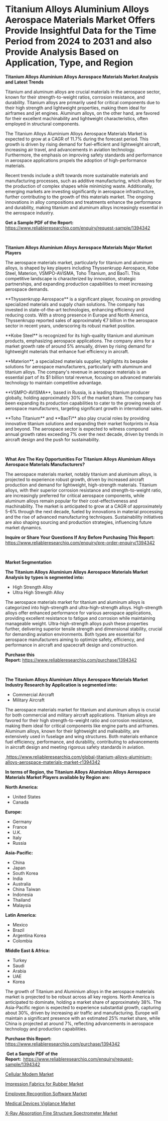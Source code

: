 <p><h1>Titanium Alloys Aluminium Alloys Aerospace Materials Market Offers Provide Insightful Data for the Time Period from 2024 to 2031 and also Provide Analysis Based on Application, Type, and Region</h1></p><p><strong>Titanium Alloys Aluminium Alloys Aerospace Materials Market Analysis and Latest Trends</strong></p>
<p><p>Titanium and aluminum alloys are crucial materials in the aerospace sector, known for their strength-to-weight ratios, corrosion resistance, and durability. Titanium alloys are primarily used for critical components due to their high strength and lightweight properties, making them ideal for airframes and jet engines. Aluminum alloys, on the other hand, are favored for their excellent machinability and lightweight characteristics, often employed in structural components.</p><p>The Titanium Alloys Aluminium Alloys Aerospace Materials Market is expected to grow at a CAGR of 11.7% during the forecast period. This growth is driven by rising demand for fuel-efficient and lightweight aircraft, increasing air travel, and advancements in aviation technology. Furthermore, the emphasis on improving safety standards and performance in aerospace applications propels the adoption of high-performance materials. </p><p>Recent trends include a shift towards more sustainable materials and manufacturing processes, such as additive manufacturing, which allows for the production of complex shapes while minimizing waste. Additionally, emerging markets are investing significantly in aerospace infrastructure, further contributing to the growth of this materials market. The ongoing innovations in alloy compositions and treatments enhance the performance and durability, making titanium and aluminum alloys increasingly essential in the aerospace industry.</p></p>
<p><strong>Get a Sample PDF of the Report:&nbsp;</strong> <a href="https://www.reliableresearchiq.com/enquiry/request-sample/1394342?utm_campaign=1144&utm_medium=2&utm_source=Github&utm_content=ia&utm_term=05122024&utm_id=titanium-alloys-aluminium-alloys-aerospace-materials">https://www.reliableresearchiq.com/enquiry/request-sample/1394342</a></p>
<p>&nbsp;</p>
<p><strong>Titanium Alloys Aluminium Alloys Aerospace Materials Major Market Players</strong></p>
<p><p>The aerospace materials market, particularly for titanium and aluminum alloys, is shaped by key players including Thyssenkrupp Aerospace, Kobe Steel, Materion, VSMPO-AVISMA, Toho Titanium, and BaoTi. This competitive landscape is characterized by innovation, strategic partnerships, and expanding production capabilities to meet increasing aerospace demands.</p><p>**Thyssenkrupp Aerospace** is a significant player, focusing on providing specialized materials and supply chain solutions. The company has invested in state-of-the-art technologies, enhancing efficiency and reducing costs. With a strong presence in Europe and North America, Thyssenkrupp reported sales of approximately €7 billion in the aerospace sector in recent years, underscoring its robust market position.</p><p>**Kobe Steel** is recognized for its high-quality titanium and aluminum products, emphasizing aerospace applications. The company aims for a market growth rate of around 5% annually, driven by rising demand for lightweight materials that enhance fuel efficiency in aircraft.</p><p>**Materion**, a specialized materials supplier, highlights its bespoke solutions for aerospace manufacturers, particularly with aluminum and titanium alloys. The company's revenue in aerospace materials is an essential part of its $1 billion total revenue, focusing on advanced materials technology to maintain competitive advantage.</p><p>**VSMPO-AVISMA**, based in Russia, is a leading titanium producer globally, holding approximately 30% of the market share. The company has been expanding its production capabilities to cater to the growing needs of aerospace manufacturers, targeting significant growth in international sales.</p><p>**Toho Titanium** and **BaoTi** also play crucial roles by providing innovative titanium solutions and expanding their market footprints in Asia and beyond. The aerospace sector is expected to witness compound annual growth rates exceeding 7% over the next decade, driven by trends in aircraft design and the push for sustainability.</p></p>
<p>&nbsp;</p>
<p><strong>What Are The Key Opportunities For Titanium Alloys Aluminium Alloys Aerospace Materials Manufacturers?</strong></p>
<p><p>The aerospace materials market, notably titanium and aluminum alloys, is projected to experience robust growth, driven by increased aircraft production and demand for lightweight, high-strength materials. Titanium alloys, with their superior corrosion resistance and strength-to-weight ratio, are increasingly preferred for critical aerospace components, while aluminum alloys remain popular for their cost-effectiveness and machinability. The market is anticipated to grow at a CAGR of approximately 5-6% through the next decade, fueled by innovations in material processing and the rise of advanced manufacturing techniques. Sustainability initiatives are also shaping sourcing and production strategies, influencing future market dynamics.</p></p>
<p><strong>Inquire or Share Your Questions If Any Before Purchasing This Report:</strong> <a href="https://www.reliableresearchiq.com/enquiry/pre-order-enquiry/1394342?utm_campaign=1144&utm_medium=2&utm_source=Github&utm_content=ia&utm_term=05122024&utm_id=titanium-alloys-aluminium-alloys-aerospace-materials">https://www.reliableresearchiq.com/enquiry/pre-order-enquiry/1394342</a></p>
<p>&nbsp;</p>
<p><strong>Market Segmentation</strong></p>
<p><strong>The Titanium Alloys Aluminium Alloys Aerospace Materials Market Analysis by types is segmented into:</strong></p>
<p><ul><li>High Strength Alloy</li><li>Ultra High Strength Alloy</li></ul></p>
<p><p>The aerospace materials market for titanium and aluminum alloys is categorized into high-strength and ultra-high-strength alloys. High-strength alloys offer enhanced performance for various aerospace applications, providing excellent resistance to fatigue and corrosion while maintaining manageable weight. Ultra-high-strength alloys push these properties further, delivering superior tensile strength and dimensional stability, crucial for demanding aviation environments. Both types are essential for aerospace manufacturers aiming to optimize safety, efficiency, and performance in aircraft and spacecraft design and construction.</p></p>
<p><strong>Purchase this Report:&nbsp;</strong><a href="https://www.reliableresearchiq.com/purchase/1394342?utm_campaign=1144&utm_medium=2&utm_source=Github&utm_content=ia&utm_term=05122024&utm_id=titanium-alloys-aluminium-alloys-aerospace-materials">https://www.reliableresearchiq.com/purchase/1394342</a></p>
<p>&nbsp;</p>
<p><strong>The Titanium Alloys Aluminium Alloys Aerospace Materials Market Industry Research by Application is segmented into:</strong></p>
<p><ul><li>Commercial Aircraft</li><li>Military Aircraft</li></ul></p>
<p><p>The aerospace materials market for titanium and aluminum alloys is crucial for both commercial and military aircraft applications. Titanium alloys are favored for their high strength-to-weight ratio and corrosion resistance, making them ideal for critical components like engine parts and airframes. Aluminum alloys, known for their lightweight and malleability, are extensively used in fuselage and wing structures. Both materials enhance fuel efficiency, performance, and durability, contributing to advancements in aircraft design and meeting rigorous safety standards in aviation.</p></p>
<p><a href="https://www.reliableresearchiq.com/global-titanium-alloys-aluminium-alloys-aerospace-materials-market-r1394342?utm_campaign=1144&utm_medium=2&utm_source=Github&utm_content=ia&utm_term=05122024&utm_id=titanium-alloys-aluminium-alloys-aerospace-materials">&nbsp;https://www.reliableresearchiq.com/global-titanium-alloys-aluminium-alloys-aerospace-materials-market-r1394342</a></p>
<p><strong>In terms of Region, the Titanium Alloys Aluminium Alloys Aerospace Materials Market Players available by Region are:</strong></p>
<p>
    <p> <strong> North America: </strong>
        <ul>
            <li>United States</li>
            <li>Canada</li>
        </ul>
        </p> 
    <p> <strong> Europe: </strong>
        <ul>
            <li>Germany</li>
            <li>France</li>
            <li>U.K.</li>
            <li>Italy</li>
            <li>Russia</li>
        </ul>
        </p> 
    <p> <strong> Asia-Pacific: </strong>
        <ul>
            <li>China</li>
            <li>Japan</li>
            <li>South Korea</li>
            <li>India</li>
            <li>Australia</li>
            <li>China Taiwan</li>
            <li>Indonesia</li>
            <li>Thailand</li>
            <li>Malaysia</li>
        </ul>
        </p> 
    <p> <strong> Latin America: </strong>
        <ul>
            <li>Mexico</li>
            <li>Brazil</li>
            <li>Argentina Korea</li>
            <li>Colombia</li>
        </ul>
        </p> 
    <p> <strong> Middle East & Africa: </strong>
        <ul>
            <li>Turkey</li>
            <li>Saudi</li>
            <li>Arabia</li>
            <li>UAE</li>
            <li>Korea</li>
        </ul>
    </p>
    </p>
<p><p>The growth of Titanium and Aluminium alloys in the aerospace materials market is projected to be robust across all key regions. North America is anticipated to dominate, holding a market share of approximately 38%. The Asia-Pacific region is expected to experience substantial growth, capturing about 30%, driven by increasing air traffic and manufacturing. Europe will maintain a significant presence with an estimated 25% market share, while China is projected at around 7%, reflecting advancements in aerospace technology and production capabilities.</p></p>
<p><strong>Purchase this Report: </strong><a href="https://www.reliableresearchiq.com/purchase/1394342?utm_campaign=1144&utm_medium=2&utm_source=Github&utm_content=ia&utm_term=05122024&utm_id=titanium-alloys-aluminium-alloys-aerospace-materials">https://www.reliableresearchiq.com/purchase/1394342</a></p>
<p>&nbsp;<strong>Get a Sample PDF of the Report:&nbsp;&nbsp;</strong><a href="https://www.reliableresearchiq.com/enquiry/request-sample/1394342?utm_campaign=1144&utm_medium=2&utm_source=Github&utm_content=ia&utm_term=05122024&utm_id=titanium-alloys-aluminium-alloys-aerospace-materials">https://www.reliableresearchiq.com/enquiry/request-sample/1394342</a></p>
<p><strong></strong></p>
<p><p><a href="https://www.linkedin.com/pulse/success-formula-growing-cellular-modem-market-analysispromising-eh4ye?utm_campaign=1144&utm_medium=2&utm_source=Github&utm_content=ia&utm_term=05122024&utm_id=titanium-alloys-aluminium-alloys-aerospace-materials">Cellular Modem Market</a></p><p><a href="https://issuu.com/reportprime-2/docs/impression-fabrics-for-rubber-market-size-2030.ppt?utm_campaign=1144&utm_medium=2&utm_source=Github&utm_content=ia&utm_term=05122024&utm_id=titanium-alloys-aluminium-alloys-aerospace-materials">Impression Fabrics for Rubber Market</a></p><p><a href="https://www.linkedin.com/pulse/examining-employee-recognition-software-market-growth-size-oufce?utm_campaign=1144&utm_medium=2&utm_source=Github&utm_content=ia&utm_term=05122024&utm_id=titanium-alloys-aluminium-alloys-aerospace-materials">Employee Recognition Software Market</a></p><p><a href="https://www.linkedin.com/pulse/medical-devices-vigilance-market-analysis-from-2024-2031-mprze?utm_campaign=1144&utm_medium=2&utm_source=Github&utm_content=ia&utm_term=05122024&utm_id=titanium-alloys-aluminium-alloys-aerospace-materials">Medical Devices Vigilance Market</a></p><p><a href="https://issuu.com/reportprime-2/docs/x-ray-absorption-fine-structure-spectrometer-marke?utm_campaign=1144&utm_medium=2&utm_source=Github&utm_content=ia&utm_term=05122024&utm_id=titanium-alloys-aluminium-alloys-aerospace-materials">X-Ray Absorption Fine Structure Spectrometer Market</a></p></p>